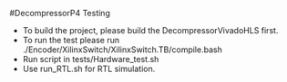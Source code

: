 #DecompressorP4
Testing

- To build the project, please build the DecompressorVivadoHLS first.<br>
- To run the test please run ./Encoder/XilinxSwitch/XilinxSwitch.TB/compile.bash <br>
- Run script in tests/Hardware\_test.sh <br>
- Use run\_RTL.sh for RTL simulation.



